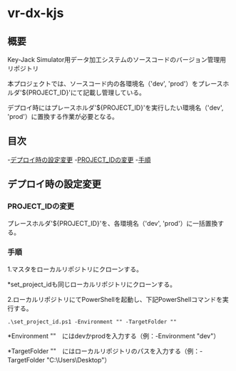 # vr-dx-kjs

## 概要
Key-Jack Simulator用データ加工システムのソースコードのバージョン管理用リポジトリ

本プロジェクトでは、ソースコード内の各環境名（'dev', 'prod'）をプレースホルダ'${PROJECT_ID}'にて記載し管理している。

デプロイ時にはプレースホルダ'${PROJECT_ID}'を実行したい環境名（'dev', 'prod'）に置換する作業が必要となる。

## 目次

-[デプロイ時の設定変更](#デプロイ時の設定変更)
 -[PROJECT_IDの変更](#project_idの変更)
 -[手順](#手順)

## デプロイ時の設定変更

### PROJECT_IDの変更

プレースホルダ'${PROJECT_ID}'を、各環境名（'dev', 'prod'）に一括置換する。

### 手順

1.マスタをローカルリポジトリにクローンする。

*set_project_idも同じローカルリポジトリにクローンする。


2.ローカルリポジトリにてPowerShellを起動し、下記PowerShellコマンドを実行する。

    .\set_project_id.ps1 -Environment "" -TargetFolder ""
    
*Environment ""　にはdevかprodを入力する（例：-Environment "dev"）

*TargetFolder ""　にはローカルリポジトリのパスを入力する（例：-TargetFolder "C:\Users\Desktop"）
